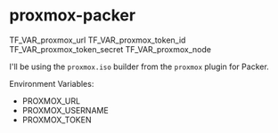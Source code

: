 # proxmox-packer

TF_VAR_proxmox_url
TF_VAR_proxmox_token_id
TF_VAR_proxmox_token_secret
TF_VAR_proxmox_node

I'll be using the `proxmox.iso` builder from the `proxmox` plugin for Packer.

Environment Variables:

- PROXMOX_URL
- PROXMOX_USERNAME
- PROXMOX_TOKEN
